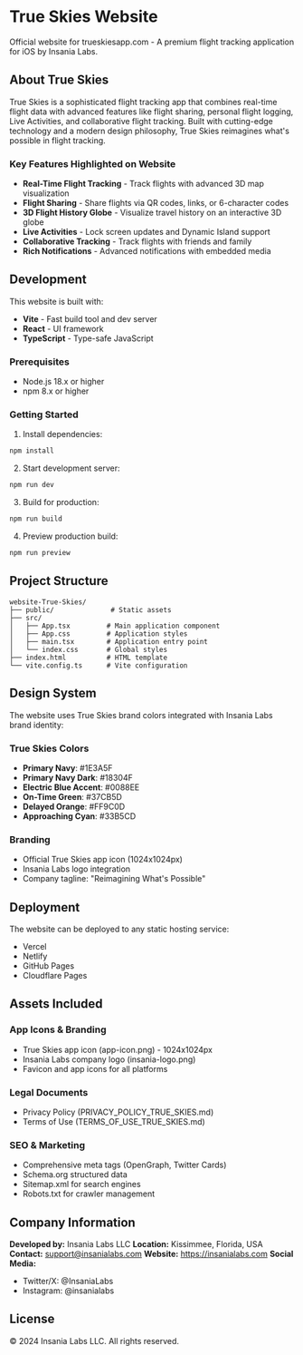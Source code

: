 # True Skies Website

Official website for trueskiesapp.com - A premium flight tracking application for iOS by Insania Labs.

## About True Skies

True Skies is a sophisticated flight tracking app that combines real-time flight data with advanced features like flight sharing, personal flight logging, Live Activities, and collaborative flight tracking. Built with cutting-edge technology and a modern design philosophy, True Skies reimagines what's possible in flight tracking.

### Key Features Highlighted on Website

- **Real-Time Flight Tracking** - Track flights with advanced 3D map visualization
- **Flight Sharing** - Share flights via QR codes, links, or 6-character codes
- **3D Flight History Globe** - Visualize travel history on an interactive 3D globe
- **Live Activities** - Lock screen updates and Dynamic Island support
- **Collaborative Tracking** - Track flights with friends and family
- **Rich Notifications** - Advanced notifications with embedded media

## Development

This website is built with:
- **Vite** - Fast build tool and dev server
- **React** - UI framework
- **TypeScript** - Type-safe JavaScript

### Prerequisites

- Node.js 18.x or higher
- npm 8.x or higher

### Getting Started

1. Install dependencies:
```bash
npm install
```

2. Start development server:
```bash
npm run dev
```

3. Build for production:
```bash
npm run build
```

4. Preview production build:
```bash
npm run preview
```

## Project Structure

```
website-True-Skies/
├── public/              # Static assets
├── src/
│   ├── App.tsx         # Main application component
│   ├── App.css         # Application styles
│   ├── main.tsx        # Application entry point
│   └── index.css       # Global styles
├── index.html          # HTML template
└── vite.config.ts      # Vite configuration
```

## Design System

The website uses True Skies brand colors integrated with Insania Labs brand identity:

### True Skies Colors
- **Primary Navy**: #1E3A5F
- **Primary Navy Dark**: #18304F
- **Electric Blue Accent**: #0088EE
- **On-Time Green**: #37CB5D
- **Delayed Orange**: #FF9C0D
- **Approaching Cyan**: #33B5CD

### Branding
- Official True Skies app icon (1024x1024px)
- Insania Labs logo integration
- Company tagline: "Reimagining What's Possible"

## Deployment

The website can be deployed to any static hosting service:
- Vercel
- Netlify
- GitHub Pages
- Cloudflare Pages

## Assets Included

### App Icons & Branding
- True Skies app icon (app-icon.png) - 1024x1024px
- Insania Labs company logo (insania-logo.png)
- Favicon and app icons for all platforms

### Legal Documents
- Privacy Policy (PRIVACY_POLICY_TRUE_SKIES.md)
- Terms of Use (TERMS_OF_USE_TRUE_SKIES.md)

### SEO & Marketing
- Comprehensive meta tags (OpenGraph, Twitter Cards)
- Schema.org structured data
- Sitemap.xml for search engines
- Robots.txt for crawler management

## Company Information

**Developed by:** Insania Labs LLC
**Location:** Kissimmee, Florida, USA
**Contact:** support@insanialabs.com
**Website:** https://insanialabs.com
**Social Media:**
- Twitter/X: @InsaniaLabs
- Instagram: @insanialabs

## License

© 2024 Insania Labs LLC. All rights reserved.
